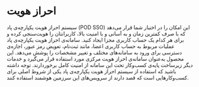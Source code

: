 # احراز هویت

سیستم احراز هویت یکپارچه‌ی پاد (POD SSO) این امکان را در اختیار شما قرار می‌دهد که با صرف کمترین زمان و به آسانی و با امنیت بالا، کاربر‌انتان را هویت‌سنجی کرده و برای هر کدام یک حساب کاربری مجزا ایجاد کنید.
سامانه‌ی احراز هویت یکپارچه‌ی پاد عملیات مربوط به حساب کاربری اعضا، مانند ثبت‌نام، تعویض رمز‌ عبور، اجازه‌ی دسترسی برای ورود به سامانه‌های مختلف و تغییر مشخصات را پوشش می‌دهد. این محصول به‌عنوان سامانه‌ی احراز هویت مرکزی مورد استفاده قرار می‌گیرد و خدمات دیگر زیرساخت پایه‌ی کسب‌وکار تحت این سامانه از امنیت کامل برخوردارند. توجه داشته باشید که استفاده از سیستم احراز هویت یکپارچه‌ی پاد یکی از شروط اصلی برای کسب‌وکارهایی است که قصد دارند از سرویس‌های این سرزمین هوشمند استفاده کنند.
<div class="box-end">
</div>